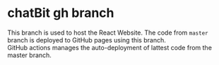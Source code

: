 # chatBit gh branch
This branch is used to host the React Website. The code from `master` branch is deployed to GitHub pages using this branch.
<br>
GitHub actions manages the auto-deployment of lattest code from the master branch. 

